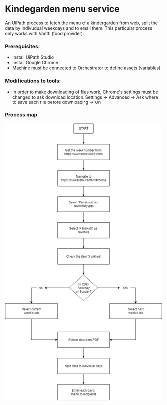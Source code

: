 # Kindegarden menu service
An UiPath process to fetch the menu of a kindergarden from web, split the data by indivudual weekdays and to email them. This particular process only works with Vantti (food provider).

### Prerequisites:
* Install UiPath Studio
* Install Google Chrome
* Machine must be connected to Orchestrator to define assets (variables)

### Modifications to tools:
 * In order to make downloading of files work, Chrome's settings must be changed to ask download location. Settings -> Advanced -> Ask where to save each file before downloading -> On
 
 ### Process map
 
  
  
  
 ![](ProcessMap.jpg)
